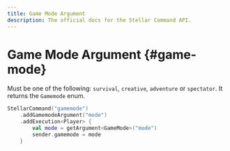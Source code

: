 ```yaml
---
title: Game Mode Argument
description: The official docs for the Stellar Command API.
---
```


# Game Mode Argument {#game-mode}

Must be one of the following: `survival`, `creative`, `adventure` or `spectator`. It returns the `Gamemode` enum.

```kt
StellarCommand("gamemode")
    .addGamemodeArgument("mode")
    .addExecution<Player> {
        val mode = getArgument<GameMode>("mode")
        sender.gamemode = mode
    }
```